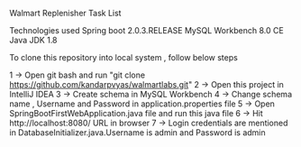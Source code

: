 Walmart Replenisher Task List 

Technologies used 
Spring boot 2.0.3.RELEASE 
MySQL Workbench 8.0 CE 
Java JDK 1.8 

To clone this repository into local system , follow below steps 

1 -> Open git bash and run "git clone https://github.com/kandarpvyas/walmartlabs.git" 
2 -> Open this project in IntelliJ IDEA 
3 -> Create schema in MySQL Workbench 
4 -> Change schema name , Username and Password in application.properties file 
5 -> Open SpringBootFirstWebApplication.java file and run this java file 
6 -> Hit http://localhost:8080/ URL in browser 
7 -> Login credentials are mentioned in DatabaseInitializer.java.Username is admin and Password is admin 
